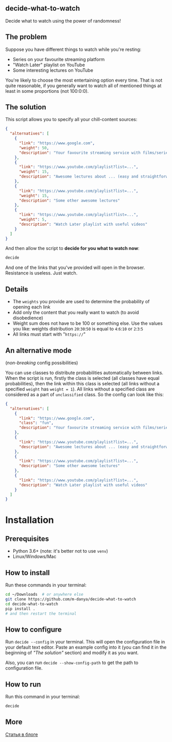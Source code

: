 ## decide-what-to-watch
Decide what to watch using the power of randomness!

## The problem

Suppose you have different things to watch while you're resting: 

- Series on your favourite streaming platform
- "Watch Later" playlist on YouTube
- Some interesting lectures on YouTube

You're likely to choose the most entertaining option every time.
That is not quite reasonable, if you generally want to watch all
of mentioned things at least in some proportions (not 100:0:0).

## The solution

This script allows you to specify all your chill-content sources:

```json
{
  "alternatives": [
    {
      "link": "https://www.google.com",
      "weight": 50,
      "description": "Your favourite streaming service with films/series"
    },
    {
      "link": "https://www.youtube.com/playlist?list=...",
      "weight": 15,
      "description": "Awesome lectures about ... (easy and straightforward)"
    },
    {
      "link": "https://www.youtube.com/playlist?list=...",
      "weight": 15,
      "description": "Some other awesome lectures"
    },
    {
      "link": "https://www.youtube.com/playlist?list=...",
      "weight": 5,
      "description": "Watch Later playlist with useful videos"
    }
  ]
}
```

And then allow the script to **decide for you what to watch now**:
```bash
decide
```

And one of the links that you've provided will open in the browser. Resistance 
is useless. Just watch. 

## Details
- The `weights` you provide are used to determine the probability of 
  opening each link
- Add only the content that you really want to watch (to avoid 
  disobedience)
- Weight sum does not have to be 100 or something else. Use the values you 
  like: weights distribution `20`:`30`:`50` is equal to `4`:`6`:`10` or 
  `2`:`3`:`5`
- All links must start with "`https://`"

## An alternative mode
(*non-breaking* config possibilities)

You can use classes to distribute probabilities automatically between links.
When the script is run, firstly the class is selected
(all classes have equal probabilities), then the link within this class is 
selected (all links without a specified `weight` has `weight = 1`). 
All links without a specified class are considered as a part of 
`unclassified` class. So the config can look like this:

```json
{
  "alternatives": [
    {
      "link": "https://www.google.com",
      "class": "fun",
      "description": "Your favourite streaming service with films/series"
    },
    {
      "link": "https://www.youtube.com/playlist?list=...",
      "description": "Awesome lectures about ... (easy and straightforward)"
    },
    {
      "link": "https://www.youtube.com/playlist?list=...",
      "description": "Some other awesome lectures"
    },
    {
      "link": "https://www.youtube.com/playlist?list=...",
      "description": "Watch Later playlist with useful videos"
    }
  ]
}
```


# Installation
## Prerequisites
- Python 3.6+ (note: it's better not to use `venv`)
- Linux/Windows/Mac

## How to install
Run these commands in your terminal:
```bash
cd ~/Downloads  # or anywhere else
git clone https://github.com/m-danya/decide-what-to-watch
cd decide-what-to-watch
pip install .
# and then restart the terminal
```
## How to configure
Run `decide --config` in your terminal. This will open the configuration 
file in your default text editor. Paste an example config into it (you can find 
it in the beginning of *"The solution"* section) and modify it as you want.

Also, you can run `decide --show-config-path` to get the path to configuration 
file.

## How to run
Run this command in your terminal:
```bash
decide
```

## More
[Статья в блоге](https://m-danya.ru/decide-what-to-watch/)

